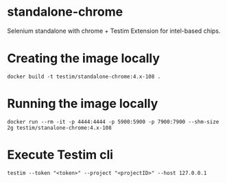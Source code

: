 # standalone-chrome
Selenium standalone with chrome + Testim Extension for intel-based chips.

# Creating the image locally
```
docker build -t testim/standalone-chrome:4.x-108 .
```

# Running the image locally
```
docker run --rm -it -p 4444:4444 -p 5900:5900 -p 7900:7900 --shm-size 2g testim/stanalone-chrome:4.x-108
```

# Execute Testim cli
```
testim --token "<token>" --project "<projectID>" --host 127.0.0.1
```
